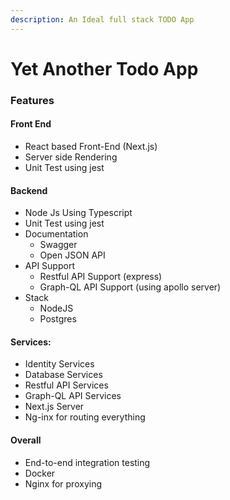 ```yaml
---
description: An Ideal full stack TODO App
---
```


# Yet Another Todo App

### Features

#### Front End

* React based Front-End (Next.js)
* Server side Rendering
* Unit Test using jest

#### Backend

* Node Js Using Typescript
* Unit Test using jest
* Documentation
  * Swagger
  * Open JSON API   &#x20;
* API Support
  * Restful API Support (express)
  * Graph-QL API Support (using apollo server)
* Stack
  * NodeJS
  * Postgres

#### Services:

* Identity Services
* Database Services
* Restful API Services
* Graph-QL API Services
* Next.js Server
* Ng-inx for routing everything

#### Overall

* End-to-end integration testing
* Docker
* Nginx for proxying

